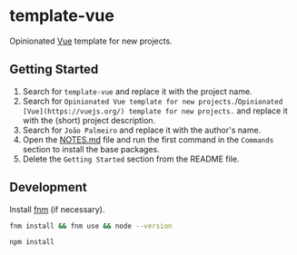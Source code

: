 # template-vue

Opinionated [Vue](https://vuejs.org/) template for new projects.

## Getting Started

1. Search for `template-vue` and replace it with the project name.
2. Search for `Opinionated Vue template for new projects.`/`Opinionated [Vue](https://vuejs.org/) template for new projects.` and replace it with the (short) project description.
3. Search for `João Palmeiro` and replace it with the author's name.
4. Open the [NOTES.md](NOTES.md) file and run the first command in the `Commands` section to install the base packages.
5. Delete the `Getting Started` section from the README file.

## Development

Install [fnm](https://github.com/Schniz/fnm) (if necessary).

```bash
fnm install && fnm use && node --version
```

```bash
npm install
```
